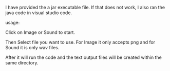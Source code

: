 
I have provided the a jar executable file. If that does not work, I also ran the java code in visual studio code. 

usage: 

Click on Image or Sound to start. 

Then Select file you want to use. For Image it only accepts png and for Sound it is only wav files. 

After it will run the code and the text output files will be created within the same directory. 